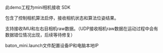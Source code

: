 此demo工程为mini相机接收 SDK

包含了控制相机算法启停，接收相机状态和算法位姿结果。

支持接收IMU和左右目相机raw数据。（UDP接收相机raw数据在运动过程中会有数据错位情况出现，后续等待修复）

baton_mini.launch文件配置设备IP和电脑本地IP